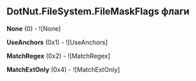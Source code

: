 ## DotNut.FileSystem.FileMaskFlags флаги

**None** (0) - ![None]

**UseAnchors** (0x1) - ![UseAnchors]

**MatchRegex** (0x2) - ![MatchRegex]

**MatchExtOnly** (0x4) - ![MatchExtOnly]


